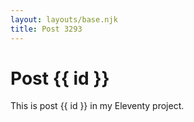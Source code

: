 ```yaml
---
layout: layouts/base.njk
title: Post 3293
---
```


# Post {{ id }}

This is post {{ id }} in my Eleventy project.
